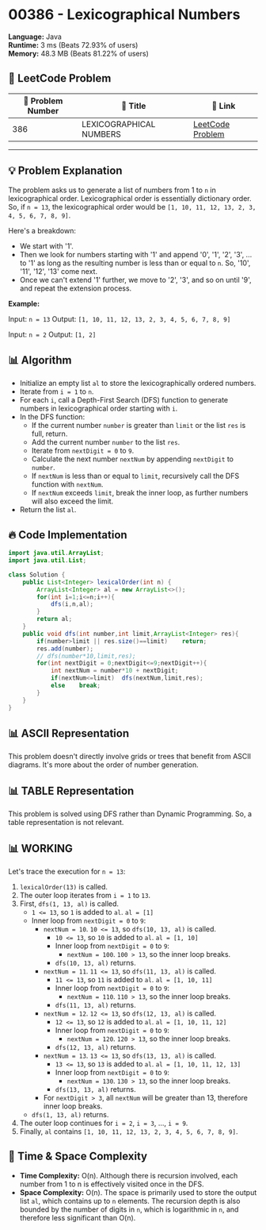 # 00386 - Lexicographical Numbers
    
**Language:** Java  
**Runtime:** 3 ms (Beats 72.93% of users)  
**Memory:** 48.3 MB (Beats 81.22% of users)  

## 📝 **LeetCode Problem**
| 🔢 Problem Number | 📌 Title | 🔗 Link |
|------------------|--------------------------|--------------------------|
| 386 | LEXICOGRAPHICAL NUMBERS | [LeetCode Problem](https://leetcode.com/problems/lexicographical-numbers/) |

---

## 💡 **Problem Explanation**

The problem asks us to generate a list of numbers from 1 to `n` in lexicographical order.  Lexicographical order is essentially dictionary order. So, if `n = 13`, the lexicographical order would be `[1, 10, 11, 12, 13, 2, 3, 4, 5, 6, 7, 8, 9]`.

Here's a breakdown:

*   We start with '1'.
*   Then we look for numbers starting with '1' and append '0', '1', '2', '3', ... to '1' as long as the resulting number is less than or equal to `n`. So, '10', '11', '12', '13' come next.
*   Once we can't extend '1' further, we move to '2', '3', and so on until '9', and repeat the extension process.

**Example:**

Input: `n = 13`
Output: `[1, 10, 11, 12, 13, 2, 3, 4, 5, 6, 7, 8, 9]`

Input: `n = 2`
Output: `[1, 2]`

## 📊 **Algorithm**

*   Initialize an empty list `al` to store the lexicographically ordered numbers.
*   Iterate from `i = 1` to `n`.
*   For each `i`, call a Depth-First Search (DFS) function to generate numbers in lexicographical order starting with `i`.
*   In the DFS function:
    *   If the current number `number` is greater than `limit` or the list `res` is full, return.
    *   Add the current number `number` to the list `res`.
    *   Iterate from `nextDigit = 0` to `9`.
    *   Calculate the next number `nextNum` by appending `nextDigit` to `number`.
    *   If `nextNum` is less than or equal to `limit`, recursively call the DFS function with `nextNum`.
    *   If `nextNum` exceeds `limit`, break the inner loop, as further numbers will also exceed the limit.
*   Return the list `al`.

## 🔥 **Code Implementation**

```java
import java.util.ArrayList;
import java.util.List;

class Solution {
    public List<Integer> lexicalOrder(int n) {
        ArrayList<Integer> al = new ArrayList<>();
        for(int i=1;i<=n;i++){
            dfs(i,n,al);
        }
        return al;
    }
    public void dfs(int number,int limit,ArrayList<Integer> res){
        if(number>limit || res.size()==limit)    return;
        res.add(number);
        // dfs(number*10,limit,res);
        for(int nextDigit = 0;nextDigit<=9;nextDigit++){
            int nextNum = number*10 + nextDigit;
            if(nextNum<=limit)  dfs(nextNum,limit,res);
            else    break;
        }
    }
}
```

## 📊 **ASCII Representation**

This problem doesn't directly involve grids or trees that benefit from ASCII diagrams.  It's more about the order of number generation.

## 📊 **TABLE Representation**

This problem is solved using DFS rather than Dynamic Programming. So, a table representation is not relevant.

## 📊 **WORKING**

Let's trace the execution for `n = 13`:

1.  `lexicalOrder(13)` is called.
2.  The outer loop iterates from `i = 1` to `13`.
3.  First, `dfs(1, 13, al)` is called.
    *   `1 <= 13`, so `1` is added to `al`. `al = [1]`
    *   Inner loop from `nextDigit = 0` to `9`:
        *   `nextNum = 10`. `10 <= 13`, so `dfs(10, 13, al)` is called.
            *   `10 <= 13`, so `10` is added to `al`. `al = [1, 10]`
            *   Inner loop from `nextDigit = 0` to `9`:
                *   `nextNum = 100`. `100 > 13`, so the inner loop breaks.
            *   `dfs(10, 13, al)` returns.
        *   `nextNum = 11`. `11 <= 13`, so `dfs(11, 13, al)` is called.
            *   `11 <= 13`, so `11` is added to `al`. `al = [1, 10, 11]`
            *   Inner loop from `nextDigit = 0` to `9`:
                *   `nextNum = 110`. `110 > 13`, so the inner loop breaks.
            *   `dfs(11, 13, al)` returns.
        *   `nextNum = 12`. `12 <= 13`, so `dfs(12, 13, al)` is called.
            *   `12 <= 13`, so `12` is added to `al`. `al = [1, 10, 11, 12]`
            *   Inner loop from `nextDigit = 0` to `9`:
                *   `nextNum = 120`. `120 > 13`, so the inner loop breaks.
            *   `dfs(12, 13, al)` returns.
        *   `nextNum = 13`. `13 <= 13`, so `dfs(13, 13, al)` is called.
            *   `13 <= 13`, so `13` is added to `al`. `al = [1, 10, 11, 12, 13]`
            *   Inner loop from `nextDigit = 0` to `9`:
                *   `nextNum = 130`. `130 > 13`, so the inner loop breaks.
            *   `dfs(13, 13, al)` returns.
        *   For `nextDigit > 3`, all `nextNum` will be greater than 13, therefore inner loop breaks.
    *   `dfs(1, 13, al)` returns.
4.  The outer loop continues for `i = 2`, `i = 3`, ..., `i = 9`.
5.  Finally, `al` contains `[1, 10, 11, 12, 13, 2, 3, 4, 5, 6, 7, 8, 9]`.

## 🚀 **Time & Space Complexity**

*   **Time Complexity:** O(n).  Although there is recursion involved, each number from 1 to n is effectively visited once in the DFS.
*   **Space Complexity:** O(n). The space is primarily used to store the output list `al`, which contains up to `n` elements. The recursion depth is also bounded by the number of digits in `n`, which is logarithmic in `n`, and therefore less significant than O(n).
    